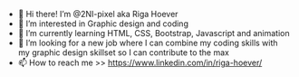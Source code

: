 - 👋 Hi there! I’m @2NI-pixel aka Riga Hoever
- 👀 I’m interested in Graphic design and coding
- 🌱 I’m currently learning HTML, CSS, Bootstrap, Javascript and animation
- 💞️ I’m looking for a new job where I can combine my coding skills with my graphic design skillset so I can contribute to the max
- 📫 How to reach me  >> https://www.linkedin.com/in/riga-hoever/


<!---
2NI-pixel/2NI-pixel is a ✨ special ✨ repository because its `README.md` (this file) appears on your GitHub profile.
You can click the Preview link to take a look at your changes.
--->
